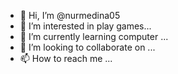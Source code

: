 - 👋 Hi, I’m @nurmedina05
- 👀 I’m interested in play games...
- 🌱 I’m currently learning computer ...
- 💞️ I’m looking to collaborate on  ...
- 📫 How to reach me ...

<!---
nurmedina05/nurmedina05 is a ✨ special ✨ repository because its `README.md` (this file) appears on your GitHub profile.
You can click the Preview link to take a look at your changes.
--->
